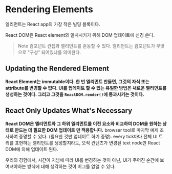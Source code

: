 # Rendering Elements

엘리먼트는 React app의 가장 작은 빌딩 블록이다.

React DOM은 React element와 일치시키기 위해 DOM 업데이트에 신경 쓴다. 

> Note
> 컴포넌트 컨셉과 엘리먼트를 혼동할 수 있다. 엘리먼트는 컴포넌트가 무엇으로 "구성" 되어있냐를 의미한다.

## Updating the Rendered Element

**React Element는 immutable이다. 한 번 엘리먼트 만들면, 그것의 자식 또는 attribute를 변경할 수 없다. UI를 업데이트 할 수 있는 유일한 방법은 새로운 엘리먼트를 생성하는 것이다. 그리고 그것을 `ReactDOM.render()`에 통과시키는 것이다.**

## React Only Updates What's Necessary

**React DOM은 엘리먼트와 그 하위 엘리먼트를 이전 요소와 비교하여 DOM을 원하는 상태로 만드는 데 필요한 DOM 업데이트 만 적용합니다.** browser tool로 마지막 예제 조사하여 증명할 수 있다. (필요한 것만 업데이트 하기 증명). every tick마다 전체 UI 트리를 표현하는 엘리먼트를 생성할지라도, 오직 컨텐츠가 변경된 text node만 React DOM에 의해 업데이트 된다.

우리의 경험에서, 시간이 지남에 따라 UI를 변경하는 것이 아닌, UI가 주어진 순간에 보여져야하는 방식에 대해 생각하는 것이 버그를 없앨 수 있다.